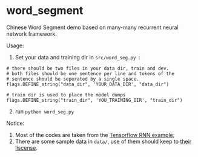 # word_segment
Chinese Word Segment demo based on many-many recurrent neural network framework.

Usage:

1. Set your data and training dir in `src/word_seg.py `:
```
# there should be two files in your data dir, train and dev.
# both files should be one sentence per line and tokens of the
# sentence should be seperated by a single space.
flags.DEFINE_string("data_dir", 'YOUR_DATA_DIR', "data_dir")

# train dir is used to place the model dumps
flags.DEFINE_string("train_dir", 'YOU_TRAINING_DIR', "train_dir")
```
2. run ```python word_seg.py ```

Notice:

  1. Most of the codes are taken from the [Tensorflow RNN example](https://www.tensorflow.org/versions/r0.9/tutorials/recurrent/index.html#recurrent-neural-networks);
  2. There are some sample data in `data/`, use of them should keep to [their liscense](http://sighan.cs.uchicago.edu/bakeoff2005/).
